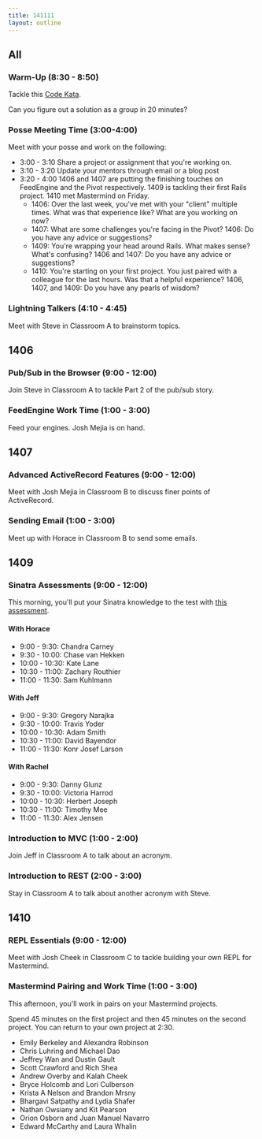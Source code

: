 ```yaml
---
title: 141111
layout: outline
---
```


## All

### Warm-Up (8:30 - 8:50)

Tackle this [Code Kata](http://codekata.com/kata/kata06-anagrams/).

Can you figure out a solution as a group in 20 minutes?

### Posse Meeting Time (3:00-4:00)

Meet with your posse and work on the following:

* 3:00 - 3:10 Share a project or assignment that you're working on.
* 3:10 - 3:20 Update your mentors through email or a blog post
* 3:20 - 4:00 1406 and 1407 are putting the finishing touches on FeedEngine and the Pivot respectively. 1409 is tackling their first Rails project. 1410 met Mastermind on Friday.
  * 1406: Over the last week, you've met with your "client" multiple times. What was that experience like? What are you working on now?
  * 1407: What are some challenges you're facing in the Pivot? 1406: Do you have any advice or suggestions?
  * 1409: You're wrapping your head around Rails. What makes sense? What's confusing? 1406 and 1407: Do you have any advice or suggestions?
  * 1410: You're starting on your first project. You just paired with a colleague for the last hours. Was that a helpful experience? 1406, 1407, and 1409: Do you have any pearls of wisdom?

### Lightning Talkers (4:10 - 4:45)

Meet with Steve in Classroom A to brainstorm topics.

## 1406

### Pub/Sub in the Browser (9:00 - 12:00)

Join Steve in Classroom A to tackle Part 2 of the pub/sub story.

### FeedEngine Work Time (1:00 - 3:00)

Feed your engines. Josh Mejia is on hand.

## 1407

### Advanced ActiveRecord Features (9:00 - 12:00)

Meet with Josh Mejia in Classroom B to discuss finer points of ActiveRecord.

### Sending Email (1:00 - 3:00)

Meet up with Horace in Classroom B to send some emails.

## 1409

### Sinatra Assessments (9:00 - 12:00)

This morning, you'll put your Sinatra knowledge to the test with [this assessment](https://github.com/JumpstartLab/curriculum/blob/master/source/academy/assessments/sinatra_cms.markdown).

#### With Horace

* 9:00 - 9:30: Chandra Carney
* 9:30 - 10:00: Chase van Hekken
* 10:00 - 10:30: Kate Lane
* 10:30 - 11:00: Zachary Routhier
* 11:00 - 11:30: Sam Kuhlmann

#### With Jeff

* 9:00 - 9:30: Gregory Narajka
* 9:30 - 10:00: Travis Yoder
* 10:00 - 10:30: Adam Smith
* 10:30 - 11:00: David Bayendor
* 11:00 - 11:30: Konr Josef Larson

#### With Rachel

* 9:00 - 9:30: Danny Glunz
* 9:30 - 10:00: Victoria Harrod
* 10:00 - 10:30: Herbert Joseph
* 10:30 - 11:00: Timothy Mee
* 11:00 - 11:30: Alex Jensen

### Introduction to MVC (1:00 - 2:00)

Join Jeff in Classroom A to talk about an acronym.

### Introduction to REST (2:00 - 3:00)

Stay in Classroom A to talk about another acronym with Steve.

## 1410

### REPL Essentials (9:00 - 12:00)

Meet with Josh Cheek in Classroom C to tackle building your own REPL for Mastermind.

### Mastermind Pairing and Work Time (1:00 - 3:00)

This afternoon, you'll work in pairs on your Mastermind projects.

Spend 45 minutes on the first project and then 45 minutes on the second project. You can return to your own project at 2:30.

* Emily Berkeley and Alexandra Robinson
* Chris Luhring and Michael Dao
* Jeffrey Wan and Dustin Gault
* Scott Crawford and Rich Shea
* Andrew Overby and Kalah Cheek
* Bryce Holcomb and Lori Culberson
* Krista A Nelson and Brandon Mrsny
* Bhargavi Satpathy and Lydia Shafer
* Nathan Owsiany and Kit Pearson
* Orion Osborn and Juan Manuel Navarro
* Edward McCarthy and Laura Whalin